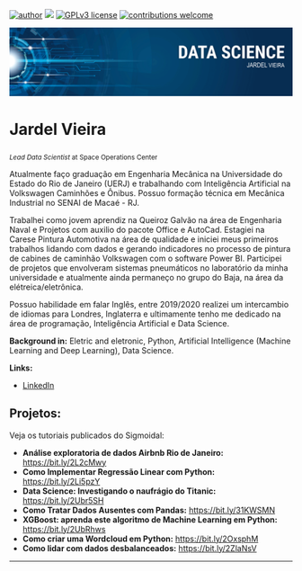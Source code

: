 [![author](https://img.shields.io/badge/author-carlosfab-red.svg)](https://www.linkedin.com/in/carlosfab) [![](https://img.shields.io/badge/python-3.7+-blue.svg)](https://www.python.org/downloads/release/python-365/) [![GPLv3 license](https://img.shields.io/badge/License-GPLv3-blue.svg)](http://perso.crans.org/besson/LICENSE.html) [![contributions welcome](https://img.shields.io/badge/contributions-welcome-brightgreen.svg?style=flat)](https://github.com/carlosfab/data_science/issues)

<p align="center">
  <img src="https://raw.githubusercontent.com/VieiraJardel/Data_Science/main/banner%201.png" >
</p>

# Jardel Vieira
<sub>*Lead Data Scientist* at Space Operations Center</sub>

Atualmente faço graduação em Engenharia Mecânica na Universidade do Estado do Rio de Janeiro (UERJ) e trabalhando com Inteligência Artificial na Volkswagen Caminhões e Ônibus. Possuo formação técnica em Mecânica Industrial no SENAI de Macaé - RJ.

Trabalhei como jovem aprendiz na Queiroz Galvão na área de Engenharia Naval e Projetos com auxilio do pacote Office e AutoCad. Estagiei na Carese Pintura Automotiva na área de qualidade e iniciei meus primeiros trabalhos lidando com dados e gerando indicadores no processo de pintura de cabines de caminhão Volkswagen com o software Power BI. Participei de projetos que envolveram sistemas pneumáticos no laboratório da minha universidade e atualmente ainda permaneço no grupo do Baja, na área da elétreica/eletrônica. 

Possuo habilidade em falar Inglês, entre 2019/2020 realizei um intercambio de idiomas para Londres, Inglaterra e ultimamente tenho me dedicado na área de programação, Inteligência Artificial e Data Science.

**Background in:** Eletric and eletronic, Python, Artificial Intelligence (Machine Learning and Deep Learning), Data Science.

**Links:**
* [LinkedIn](https://www.linkedin.com/in/jardelvieira00)


## Projetos:
Veja os tutoriais publicados do Sigmoidal:

* **Análise exploratoria de dados Airbnb Rio de Janeiro:** https://bit.ly/2L2cMwy
* **Como Implementar Regressão Linear com Python:** https://bit.ly/2Li5pzY
* **Data Science: Investigando o naufrágio do Titanic:** https://bit.ly/2Ubr5SH
* **Como Tratar Dados Ausentes com Pandas:** https://bit.ly/31KWSMN
* **XGBoost: aprenda este algoritmo de Machine Learning em Python:** https://bit.ly/2UbRhws
* **Como criar uma Wordcloud em Python:** https://bit.ly/2OxsphM
* **Como lidar com dados desbalanceados:** https://bit.ly/2ZlaNsV

---



